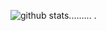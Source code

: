 ![github stats](https://github-readme-stats.vercel.app/api?username=zenkriztao&show_icons=true&count_private=true&include_all_commits).........
.
